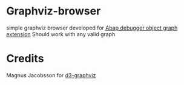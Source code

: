 # Graphviz-browser

simple graphviz browser developed for [Abap debugger object graph extension](https://github.com/marcellourbani/abap_debugger_object_graph_extension)
Should work with any valid graph

# Credits

Magnus Jacobsson for [d3-graphviz](https://github.com/magjac/d3-graphviz)
